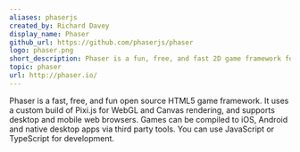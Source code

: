 ```yaml
---
aliases: phaserjs
created_by: Richard Davey
display_name: Phaser
github_url: https://github.com/phaserjs/phaser
logo: phaser.png
short_description: Phaser is a fun, free, and fast 2D game framework for making HTML5 games for desktop and mobile web browsers.
topic: phaser
url: http://phaser.io/
---
```

Phaser is a fast, free, and fun open source HTML5 game framework. It uses a custom build of Pixi.js for WebGL and Canvas rendering, and supports desktop and mobile web browsers. Games can be compiled to iOS, Android and native desktop apps via third party tools. You can use JavaScript or TypeScript for development.
